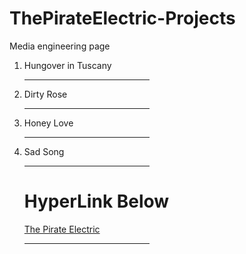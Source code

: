 # ThePirateElectric-Projects
Media engineering page

<html>
  <title>ThePirateElectric</title>
  <head>
  </head>
  <body>
    <p align="center" How've You Been Y'all </p>
    <ol>
      <li>Hungover in Tuscany</li>
      <hr align="left" width="200px"/> 
      <li>Dirty Rose</li>
      <hr align="left" width="200px"/>
      <li>Honey Love</li>
      <hr align="left" width="200px"/>
      <li>Sad Song</li>
      <hr align="left" width="200px"/>
       <h1> HyperLink Below </h1>
   <a href="https://ThePirateElectric.com">
          The Pirate Electric </a>
          <hr align="left" width="200px"/>
